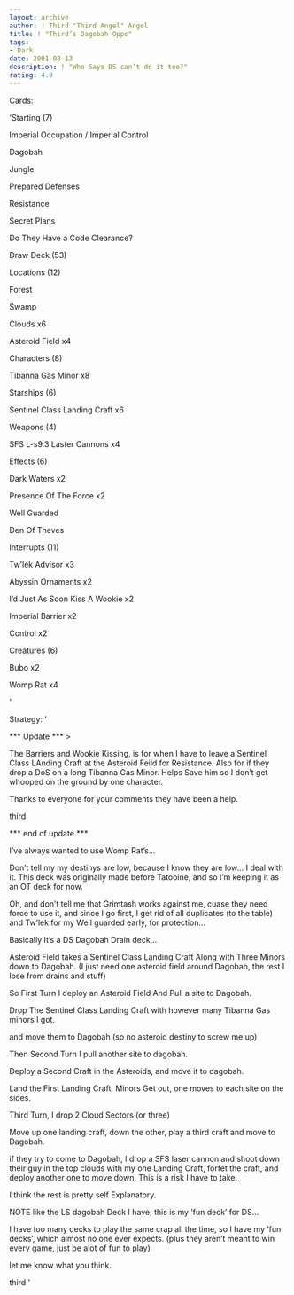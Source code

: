 ```yaml
---
layout: archive
author: ! Third "Third Angel" Angel
title: ! "Third’s Dagobah Opps"
tags:
- Dark
date: 2001-08-13
description: ! "Who Says DS can’t do it too?"
rating: 4.0
---
```

Cards: 

'Starting (7)

Imperial Occupation / Imperial Control

Dagobah

 Jungle

Prepared Defenses

Resistance

Secret Plans

Do They Have a Code Clearance?


Draw Deck (53)


Locations (12)

 Forest

 Swamp

Clouds x6

Asteroid Field x4


Characters (8)

Tibanna Gas Minor x8


Starships (6)

Sentinel Class Landing Craft x6


Weapons (4)

SFS L-s9.3 Laster Cannons x4


Effects (6)

Dark Waters x2

Presence Of The Force x2

Well Guarded

Den Of Theves


Interrupts (11)

Tw’lek Advisor x3

Abyssin Ornaments x2

I’d Just As Soon Kiss A Wookie x2

Imperial Barrier x2

Control x2


Creatures (6)

Bubo x2

Womp Rat x4

'

Strategy: '

*** Update *** >


The Barriers and Wookie Kissing, is for when I have to leave a Sentinel Class LAnding Craft at the Asteroid Feild for Resistance. Also for if they drop a DoS on a long Tibanna Gas Minor. Helps Save him so I don’t get whooped on the ground by one character.


Thanks to everyone for your comments they have been a help.


third


*** end of update ***


I’ve always wanted to use Womp Rat’s...


Don’t tell my my destinys are low, because I know they are low... I deal with it. This deck was originally made before Tatooine, and so I’m keeping it as an OT deck for now.


Oh, and don’t tell me that Grimtash works against me, cuase they need force to use it, and since I go first, I get rid of all duplicates (to the table) and Tw’lek for my Well guarded early, for protection...


Basically It’s a DS Dagobah Drain deck...

Asteroid Field takes a Sentinel Class Landing Craft Along with Three Minors down to Dagobah. (I just need one asteroid field around Dagobah, the rest I lose from drains and stuff)


So First Turn I deploy an Asteroid Field And Pull a site to Dagobah. 

Drop The Sentinel Class Landing Craft with however many Tibanna Gas minors I got.

and move them to Dagobah (so no asteroid destiny to screw me up)


Then Second Turn I pull another site to dagobah.

Deploy a Second Craft in the Asteroids, and move it to dagobah.

Land the First Landing Craft, Minors Get out, one moves to each site on the sides.


Third Turn, I drop 2 Cloud Sectors (or three)

Move up one landing craft, down the other, play a third craft and move to Dagobah.


if they try to come to Dagobah, I drop a SFS laser cannon and shoot down their guy in the top clouds with my one Landing Craft, forfet the craft, and deploy another one to move down. This is a risk I have to take. 


I think the rest is pretty self Explanatory.


NOTE like the LS dagobah Deck I have, this is my ’fun deck’ for DS...


I have too many decks to play the same crap all the time, so I have my ’fun decks’, which almost no one ever expects. (plus they aren’t meant to win every game, just be alot of fun to play)


let me know what you think.


third  '